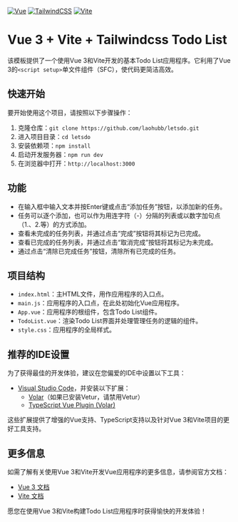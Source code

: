 [![Vue](https://img.shields.io/badge/-Vue-4FC08D?style=for-the-badge&logo=Vue.js&logoColor=white)](https://vuejs.org/)
[![TailwindCSS](https://img.shields.io/badge/-TailwindCSS-38B2AC?style=for-the-badge&logo=tailwind-css&logoColor=white)](https://tailwindcss.com/)
[![Vite](https://img.shields.io/badge/-Vite-646CFF?style=for-the-badge&logo=vite&logoColor=white)](https://vitejs.dev/)
# Vue 3  + Vite + Tailwindcss Todo List

该模板提供了一个使用Vue 3和Vite开发的基本Todo List应用程序。它利用了Vue 3的`<script setup>`单文件组件（SFC），使代码更简洁高效。

## 快速开始

要开始使用这个项目，请按照以下步骤操作：

1. 克隆仓库：`git clone https://github.com/laohubb/letsdo.git`
2. 进入项目目录：`cd letsdo`
3. 安装依赖项：`npm install`
4. 启动开发服务器：`npm run dev`
5. 在浏览器中打开：`http://localhost:3000`

## 功能

- 在输入框中输入文本并按Enter键或点击“添加任务”按钮，以添加新的任务。
- 任务可以逐个添加，也可以作为用连字符（-）分隔的列表或以数字加句点（1.、2.等）的方式添加。
- 查看未完成的任务列表，并通过点击“完成”按钮将其标记为已完成。
- 查看已完成的任务列表，并通过点击“取消完成”按钮将其标记为未完成。
- 通过点击“清除已完成任务”按钮，清除所有已完成的任务。

## 项目结构

- `index.html`：主HTML文件，用作应用程序的入口点。
- `main.js`：应用程序的入口点，在此处初始化Vue应用程序。
- `App.vue`：应用程序的根组件，包含Todo List组件。
- `TodoList.vue`：渲染Todo List界面并处理管理任务的逻辑的组件。
- `style.css`：应用程序的全局样式。

## 推荐的IDE设置

为了获得最佳的开发体验，建议在您偏爱的IDE中设置以下工具：

- [Visual Studio Code](https://code.visualstudio.com/)，并安装以下扩展：
    - [Volar](https://marketplace.visualstudio.com/items?itemName=Vue.volar)（如果已安装Vetur，请禁用Vetur）
    - [TypeScript Vue Plugin (Volar)](https://marketplace.visualstudio.com/items?itemName=Vue.vscode-typescript-vue-plugin)

这些扩展提供了增强的Vue支持、TypeScript支持以及针对Vue 3和Vite项目的更好工具支持。

## 更多信息

如需了解有关使用Vue 3和Vite开发Vue应用程序的更多信息，请参阅官方文档：

- [Vue 3 文档](https://v3.vuejs.org/)
- [Vite 文档](https://vitejs.dev/)

愿您在使用Vue 3和Vite构建Todo List应用程序时获得愉快的开发体验！
